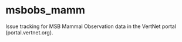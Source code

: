 msbobs_mamm
===========

Issue tracking for MSB Mammal Observation data in the VertNet portal (portal.vertnet.org).
